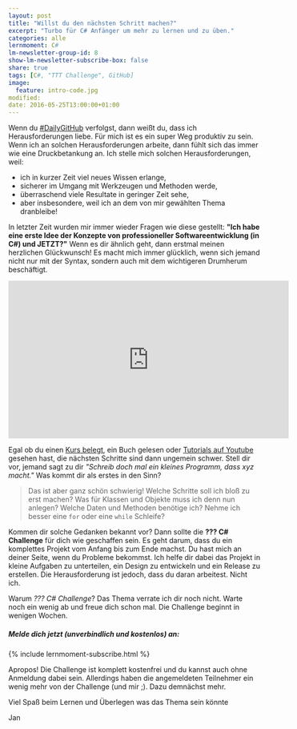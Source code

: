 ```yaml
---
layout: post
title: "Willst du den nächsten Schritt machen?"
excerpt: "Turbo für C# Anfänger um mehr zu lernen und zu üben."
categories: alle
lernmoment: C#
lm-newsletter-group-id: 8
show-lm-newsletter-subscribe-box: false
share: true
tags: [C#, "TTT Challenge", GitHub]
image:
  feature: intro-code.jpg
modified:
date: 2016-05-25T13:00:00+01:00
---
```


Wenn du [#DailyGitHub](https://github.com/LernMoment/DailyGitHub) verfolgst, dann weißt du, dass ich Herausforderungen liebe. Für mich ist es ein super Weg produktiv zu sein. Wenn ich an solchen Herausforderungen arbeite, dann fühlt sich das immer wie eine Druckbetankung an. Ich stelle mich solchen Herausforderungen, weil:

 - ich in kurzer Zeit viel neues Wissen erlange,
 - sicherer im Umgang mit Werkzeugen und Methoden werde,
 - überraschend viele Resultate in geringer Zeit sehe,
 - aber insbesondere, weil ich an dem von mir gewählten Thema dranbleibe!

In letzter Zeit wurden mir immer wieder Fragen wie diese gestellt: **"Ich habe eine erste Idee der Konzepte von professioneller Softwareentwicklung (in C#) und JETZT?"**
Wenn es dir ähnlich geht, dann erstmal meinen herzlichen Glückwunsch! Es macht mich immer glücklich, wenn sich jemand nicht nur mit der Syntax, sondern auch mit dem wichtigeren Drumherum beschäftigt.

<iframe width="560" height="315" src="https://www.youtube.com/embed/3AIX1TzSqog" frameborder="0" allowfullscreen></iframe>

Egal ob du einen [Kurs belegt](/einstieg-csharp/), ein Buch gelesen oder [Tutorials auf Youtube](https://www.youtube.com/playlist?list=PLP2TrPpx5VNkr-wmkjguVZAvN4T5EPJbF) gesehen hast, die nächsten Schritte sind dann ungemein schwer. Stell dir vor, jemand sagt zu dir *"Schreib doch mal ein kleines Programm, dass xyz macht."* Was kommt dir als erstes in den Sinn? 

> Das ist aber ganz schön schwierig!
> Welche Schritte soll ich bloß zu erst machen?
> Was für Klassen und Objekte muss ich denn nun anlegen?
> Welche Daten und Methoden benötige ich?
> Nehme ich besser eine `for` oder eine `while` Schleife?

Kommen dir solche Gedanken bekannt vor? Dann sollte die **??? C# Challenge** für dich wie geschaffen sein. Es geht darum, dass du ein komplettes Projekt vom Anfang bis zum Ende machst. Du hast mich an deiner Seite, wenn du Probleme bekommst. Ich helfe dir dabei das Projekt in kleine Aufgaben zu unterteilen, ein Design zu entwickeln und ein Release zu erstellen. Die Herausforderung ist jedoch, dass du daran arbeitest. Nicht ich.

Warum *??? C# Challenge*? Das Thema verrate ich dir noch nicht. Warte noch ein wenig ab und freue dich schon mal. Die Challenge beginnt in wenigen Wochen. 

<div class="subscribe-notice">
  <h5>Melde dich jetzt (unverbindlich und kostenlos) an:</h5>
    {% include lernmoment-subscribe.html %}
</div>

Apropos! Die Challenge ist komplett kostenfrei und du kannst auch ohne Anmeldung dabei sein. Allerdings haben die angemeldeten Teilnehmer ein wenig mehr von der Challenge (und mir ;). Dazu demnächst mehr.

Viel Spaß beim Lernen und Überlegen was das Thema sein könnte

Jan

